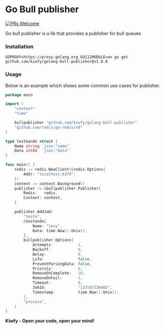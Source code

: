 # Go Bull publisher

[![PRs Welcome](https://img.shields.io/badge/PRs-welcome-brightgreen.svg?style=flat-square&label=PRs%20Welcome)](http://makeapullrequest.com)

Go bull publisher is a lib that provides a publisher for bull queues

### Installation

    GOPROXY=https://proxy.golang.org GO111MODULE=on go get github.com/kiwfy/golang-bull-publisher@v1.0.0

### Usage

Below is an example which shows some common use cases for publisher.


```go
package main

import (
	"context"
	"time"

	bullpublisher "github.com/kiwfy/golang-bull-publisher"
	"github.com/redis/go-redis/v9"
)

type testeando struct {
	Name string `json:"name"`
	Data int64  `json:"data"`
}

func main() {
	redis := redis.NewClient(&redis.Options{
		Addr: "localhost:6379",
	})
	context := context.Background()
	publisher := &bullpublisher.Publisher{
		Redis:   redis,
		Context: context,
	}

	publisher.AddJob(
		"teste",
		&testando{
			Name: "levy",
			Data: time.Now().Unix(),
		},
		bullpublisher.Options{
			Attempts:           1,
			Backoff:            0,
			Delay:              0,
			Lifo:               false,
			PreventParsingData: false,
			Priority:           0,
			RemoveOnComplete:   10,
			RemoveOnFail:       1,
			Timeout:            0,
			JobId:              "123t87236482",
			Timestamp:          time.Now().Unix(),
		},
		"process",
	)
}

```

**Kiwfy - Open your code, open your mind!**
